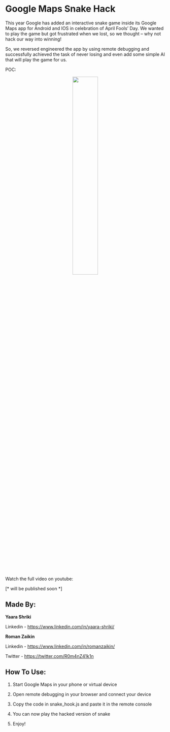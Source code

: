 # Google Maps Snake Hack

This year Google has added an interactive snake game inside its Google Maps app for Android and IOS in celebration of April Fools’ Day. 
We wanted to play the game but got frustrated when we lost, so we thought – why not hack our way into winning!

So, we reversed engineered the app by using remote debugging and successfully achieved the task of never losing and even add some simple AI that will play the game for us. 


POC:
<p align="center">
	<img src="https://github.com/romanzaikin/Google_Maps_Snake_Hack/blob/master/snake.gif" width="40%" height="40%" />
</p>

Watch the full video on youtube:

[* will be published soon *]


Made By:
---------------

__Yaara Shriki__

Linkedin - https://www.linkedin.com/in/yaara-shriki/ 


__Roman Zaikin__

Linkedin - https://www.linkedin.com/in/romanzaikin/

Twitter -  https://twitter.com/R0m4nZ41k1n


How To Use:
---------------

1) Start Google Maps in your phone or virtual device

2) Open remote debugging in your browser and connect your device

3) Copy the code in snake_hook.js and paste it in the remote console

4) You can now play the hacked version of snake

5) Enjoy!


